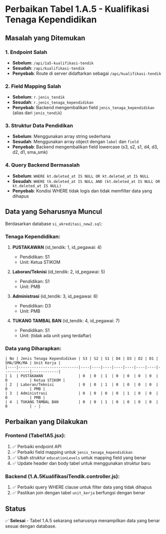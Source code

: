 # Perbaikan Tabel 1.A.5 - Kualifikasi Tenaga Kependidikan

## Masalah yang Ditemukan

### 1. **Endpoint Salah**
- **Sebelum**: `/api/1a5-kualifikasi-tendik`
- **Sesudah**: `/api/kualifikasi-tendik`
- **Penyebab**: Route di server didaftarkan sebagai `/api/kualifikasi-tendik`

### 2. **Field Mapping Salah**
- **Sebelum**: `r.jenis_tendik`
- **Sesudah**: `r.jenis_tenaga_kependidikan`
- **Penyebab**: Backend mengembalikan field `jenis_tenaga_kependidikan` (alias dari `jenis_tendik`)

### 3. **Struktur Data Pendidikan**
- **Sebelum**: Menggunakan array string sederhana
- **Sesudah**: Menggunakan array object dengan `label` dan `field`
- **Penyebab**: Backend mengembalikan field lowercase (s3, s2, s1, d4, d3, d2, d1, sma_smk)

### 4. **Query Backend Bermasalah**
- **Sebelum**: `WHERE kt.deleted_at IS NULL OR kt.deleted_at IS NULL`
- **Sesudah**: `WHERE tk.deleted_at IS NULL AND (kt.deleted_at IS NULL OR kt.deleted_at IS NULL)`
- **Penyebab**: Kondisi WHERE tidak logis dan tidak memfilter data yang dihapus

## Data yang Seharusnya Muncul

Berdasarkan database `si_akreditasi_new2.sql`:

### **Tenaga Kependidikan:**
1. **PUSTAKAWAN** (id_tendik: 1, id_pegawai: 4)
   - Pendidikan: S1
   - Unit: Ketua STIKOM

2. **Laboran/Teknisi** (id_tendik: 2, id_pegawai: 5)
   - Pendidikan: S1
   - Unit: PMB

3. **Administrasi** (id_tendik: 3, id_pegawai: 6)
   - Pendidikan: D3
   - Unit: PMB

4. **TUKANG TAMBAL BAN** (id_tendik: 4, id_pegawai: 7)
   - Pendidikan: S1
   - Unit: (tidak ada unit yang terdaftar)

### **Data yang Diharapkan:**
```
| No | Jenis Tenaga Kependidikan | S3 | S2 | S1 | D4 | D3 | D2 | D1 | SMA/SMK/MA | Unit Kerja |
|----|---------------------------|----|----|----|----|----|----|----|------------|------------|
| 1  | PUSTAKAWAN                | 0  | 0  | 1  | 0  | 0  | 0  | 0  | 0          | Ketua STIKOM |
| 2  | Laboran/Teknisi           | 0  | 0  | 1  | 0  | 0  | 0  | 0  | 0          | PMB |
| 3  | Administrasi              | 0  | 0  | 0  | 0  | 1  | 0  | 0  | 0          | PMB |
| 4  | TUKANG TAMBAL BAN         | 0  | 0  | 1  | 0  | 0  | 0  | 0  | 0          | - |
```

## Perbaikan yang Dilakukan

### **Frontend (Tabel1A5.jsx):**
1. ✅ Perbaiki endpoint API
2. ✅ Perbaiki field mapping untuk `jenis_tenaga_kependidikan`
3. ✅ Ubah struktur `educationLevels` untuk mapping field yang benar
4. ✅ Update header dan body tabel untuk menggunakan struktur baru

### **Backend (1.A.5KualifikasiTendik.controller.js):**
1. ✅ Perbaiki query WHERE clause untuk filter data yang tidak dihapus
2. ✅ Pastikan join dengan tabel `unit_kerja` berfungsi dengan benar

## Status
✅ **Selesai** - Tabel 1.A.5 sekarang seharusnya menampilkan data yang benar sesuai dengan database.
